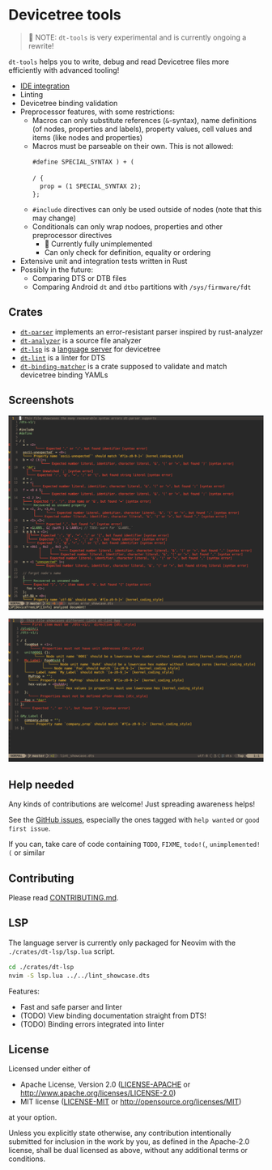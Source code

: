 # Devicetree tools

> 🚧 NOTE: `dt-tools` is very experimental and is currently ongoing a rewrite!

`dt-tools` helps you to write, debug and read Devicetree files more efficiently with advanced tooling!

* [IDE integration](#lsp)
* Linting
* Devicetree binding validation
* Preprocessor features, with some restrictions:
  + Macros can only substitute references (`&`-syntax), name definitions (of nodes, properties and labels), property values, cell values and items (like nodes and properties)
  + Macros must be parseable on their own. This is not allowed:
    ```dts
    #define SPECIAL_SYNTAX ) + (

    / {
      prop = (1 SPECIAL_SYNTAX 2);
    };
    ```
  + `#include` directives can only be used outside of nodes (note that this may change)
  + Conditionals can only wrap nodoes, properties and other preprocessor directives
    - 🚧 Currently fully unimplemented
    - Can only check for definition, equality or ordering
* Extensive unit and integration tests written in Rust
* Possibly in the future:
  + Comparing DTS or DTB files
  + Comparing Android `dt` and `dtbo` partitions with `/sys/firmware/fdt`

## Crates

* [`dt-parser`](crates/dt-parser) implements an error-resistant parser inspired by rust-analyzer
* [`dt-analyzer`](crates/dt-analyzer) is a source file analyzer
* [`dt-lsp`](crates/dt-lsp) is a [language server](https://code.visualstudio.com/api/language-extensions/language-server-extension-guide#why-language-server) for devicetree
* [`dt-lint`](crates/dt-lint) is a linter for DTS
* [`dt-binding-matcher`](crates/dt-binding-matcher) is a crate supposed to validate and match devicetree binding YAMLs

## Screenshots

![Syntax error resiliency showcase in Neovim](screenshots/syntax_error_showcase.dts.png)

![Lint showcase in Neovim](screenshots/lint_showcase.dts.png)

## Help needed

Any kinds of contributions are welcome! Just spreading awareness helps!

See the [GitHub issues](https://github.com/axelkar/dt-tools/issues), especially the ones tagged with `help wanted` or `good first issue`.

If you can, take care of code containing `TODO`, `FIXME`, `todo!(`, `unimplemented!(` or similar

## Contributing

Please read [CONTRIBUTING.md](CONTRIBUTING.md).


## LSP

The language server is currently only packaged for Neovim with the `./crates/dt-lsp/lsp.lua` script.

```sh
cd ./crates/dt-lsp
nvim -S lsp.lua ../../lint_showcase.dts
```

Features:

* Fast and safe parser and linter
* (TODO) View binding documentation straight from DTS!
* (TODO) Binding errors integrated into linter

## License

Licensed under either of

 * Apache License, Version 2.0
   ([LICENSE-APACHE](LICENSE-APACHE) or <http://www.apache.org/licenses/LICENSE-2.0>)
 * MIT license
   ([LICENSE-MIT](LICENSE-MIT) or <http://opensource.org/licenses/MIT>)

at your option.

Unless you explicitly state otherwise, any contribution intentionally submitted
for inclusion in the work by you, as defined in the Apache-2.0 license, shall be
dual licensed as above, without any additional terms or conditions.

